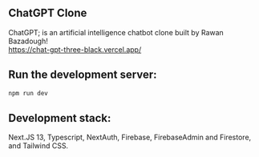## ChatGPT Clone

ChatGPT; is an artificial intelligence chatbot clone built by Rawan Bazadough!  
https://chat-gpt-three-black.vercel.app/

## Run the development server:

```bash
npm run dev
```
## Development stack:

Next.JS 13, Typescript, NextAuth, Firebase, FirebaseAdmin and Firestore, and Tailwind CSS.




